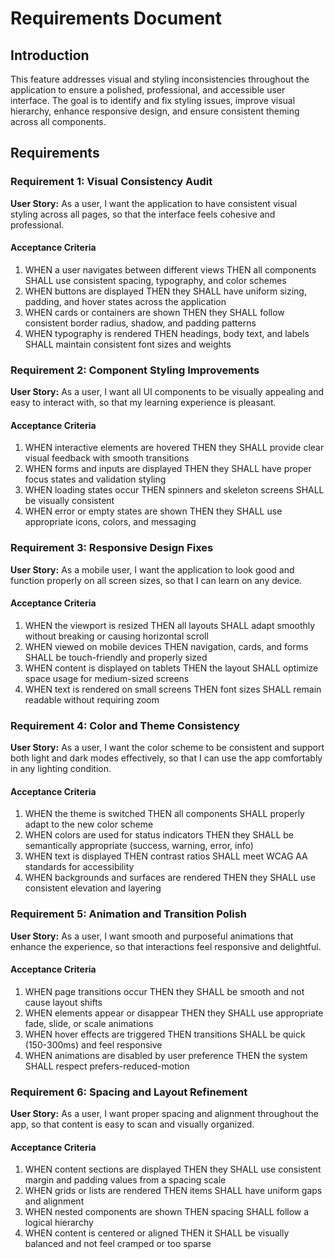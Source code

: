 # Requirements Document

## Introduction

This feature addresses visual and styling inconsistencies throughout the application to ensure a polished, professional, and accessible user interface. The goal is to identify and fix styling issues, improve visual hierarchy, enhance responsive design, and ensure consistent theming across all components.

## Requirements

### Requirement 1: Visual Consistency Audit

**User Story:** As a user, I want the application to have consistent visual styling across all pages, so that the interface feels cohesive and professional.

#### Acceptance Criteria

1. WHEN a user navigates between different views THEN all components SHALL use consistent spacing, typography, and color schemes
2. WHEN buttons are displayed THEN they SHALL have uniform sizing, padding, and hover states across the application
3. WHEN cards or containers are shown THEN they SHALL follow consistent border radius, shadow, and padding patterns
4. WHEN typography is rendered THEN headings, body text, and labels SHALL maintain consistent font sizes and weights

### Requirement 2: Component Styling Improvements

**User Story:** As a user, I want all UI components to be visually appealing and easy to interact with, so that my learning experience is pleasant.

#### Acceptance Criteria

1. WHEN interactive elements are hovered THEN they SHALL provide clear visual feedback with smooth transitions
2. WHEN forms and inputs are displayed THEN they SHALL have proper focus states and validation styling
3. WHEN loading states occur THEN spinners and skeleton screens SHALL be visually consistent
4. WHEN error or empty states are shown THEN they SHALL use appropriate icons, colors, and messaging

### Requirement 3: Responsive Design Fixes

**User Story:** As a mobile user, I want the application to look good and function properly on all screen sizes, so that I can learn on any device.

#### Acceptance Criteria

1. WHEN the viewport is resized THEN all layouts SHALL adapt smoothly without breaking or causing horizontal scroll
2. WHEN viewed on mobile devices THEN navigation, cards, and forms SHALL be touch-friendly and properly sized
3. WHEN content is displayed on tablets THEN the layout SHALL optimize space usage for medium-sized screens
4. WHEN text is rendered on small screens THEN font sizes SHALL remain readable without requiring zoom

### Requirement 4: Color and Theme Consistency

**User Story:** As a user, I want the color scheme to be consistent and support both light and dark modes effectively, so that I can use the app comfortably in any lighting condition.

#### Acceptance Criteria

1. WHEN the theme is switched THEN all components SHALL properly adapt to the new color scheme
2. WHEN colors are used for status indicators THEN they SHALL be semantically appropriate (success, warning, error, info)
3. WHEN text is displayed THEN contrast ratios SHALL meet WCAG AA standards for accessibility
4. WHEN backgrounds and surfaces are rendered THEN they SHALL use consistent elevation and layering

### Requirement 5: Animation and Transition Polish

**User Story:** As a user, I want smooth and purposeful animations that enhance the experience, so that interactions feel responsive and delightful.

#### Acceptance Criteria

1. WHEN page transitions occur THEN they SHALL be smooth and not cause layout shifts
2. WHEN elements appear or disappear THEN they SHALL use appropriate fade, slide, or scale animations
3. WHEN hover effects are triggered THEN transitions SHALL be quick (150-300ms) and feel responsive
4. WHEN animations are disabled by user preference THEN the system SHALL respect prefers-reduced-motion

### Requirement 6: Spacing and Layout Refinement

**User Story:** As a user, I want proper spacing and alignment throughout the app, so that content is easy to scan and visually organized.

#### Acceptance Criteria

1. WHEN content sections are displayed THEN they SHALL use consistent margin and padding values from a spacing scale
2. WHEN grids or lists are rendered THEN items SHALL have uniform gaps and alignment
3. WHEN nested components are shown THEN spacing SHALL follow a logical hierarchy
4. WHEN content is centered or aligned THEN it SHALL be visually balanced and not feel cramped or too sparse

